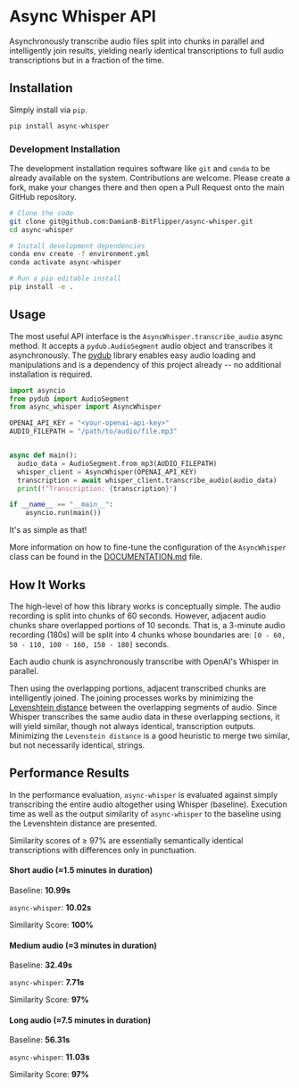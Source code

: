 # Async Whisper API

Asynchronously transcribe audio files split into chunks in parallel and intelligently join results, yielding nearly identical transcriptions to full audio transcriptions but in a fraction of the time.

## Installation

Simply install via `pip`.

```bash
pip install async-whisper
```

### Development Installation

The development installation requires software like `git` and `conda` to be already available on the system. Contributions are welcome. Please create a fork, make your changes there and then open a Pull Request onto the main GitHub repository.

```bash
# Clone the code
git clone git@github.com:DamianB-BitFlipper/async-whisper.git
cd async-whisper

# Install development dependencies
conda env create -f environment.yml
conda activate async-whisper

# Run a pip editable install
pip install -e .
```

## Usage

The most useful API interface is the `AsyncWhisper.transcribe_audio` async method. It accepts a `pydub.AudioSegment` audio object and transcribes it asynchronously. The [pydub](https://github.com/jiaaro/pydub) library enables easy audio loading and manipulations and is a dependency of this project already -- no additional installation is required.

```python
import asyncio
from pydub import AudioSegment
from async_whisper import AsyncWhisper

OPENAI_API_KEY = "<your-openai-api-key>"
AUDIO_FILEPATH = "/path/to/audio/file.mp3"


async def main():
  audio_data = AudioSegment.from_mp3(AUDIO_FILEPATH)
  whisper_client = AsyncWhisper(OPENAI_API_KEY)
  transcription = await whisper_client.transcribe_audio(audio_data)
  print(f"Transcription: {transcription}")

if __name__ == "__main__":
    asyncio.run(main())
```

It's as simple as that! 

More information on how to fine-tune the configuration of the `AsyncWhisper` class can be found in the [DOCUMENTATION.md](https://github.com/DamianB-BitFlipper/async-whisper/blob/main/DOCUMENTATION.md) file.

## How It Works

The high-level of how this library works is conceptually simple. The audio recording is split into chunks of 60 seconds. However, adjacent audio chunks share overlapped portions of 10 seconds. That is, a 3-minute audio recording (180s) will be split into 4 chunks whose boundaries are: `[0 - 60, 50 - 110, 100 - 160, 150 - 180]` seconds.

Each audio chunk is asynchronously transcribe with OpenAI's Whisper in parallel.

Then using the overlapping portions, adjacent transcribed chunks are intelligently joined. The joining processes works by minimizing the [Levenshtein distance](https://en.wikipedia.org/wiki/Levenshtein_distance) between the overlapping segments of audio. Since Whisper transcribes the same audio data in these overlapping sections, it will yield similar, though not always identical, transcription outputs. Minimizing the `Levenstein distance` is a good heuristic to merge two similar, but not necessarily identical, strings.

## Performance Results

In the performance evaluation, `async-whisper` is evaluated against simply transcribing the entire audio altogether using Whisper (baseline). Execution time as well as the output similarity of `async-whisper` to the baseline using the Levenshtein distance are presented. 

Similarity scores of ≥ 97% are essentially semantically identical transcriptions with differences only in punctuation.

#### Short audio (≈1.5 minutes in duration)

Baseline: **10.99s**

`async-whisper`: **10.02s**

Similarity Score: **100%**

#### Medium audio (≈3 minutes in duration)

Baseline: **32.49s**

`async-whisper`: **7.71s**

Similarity Score: **97%**

#### Long audio (≈7.5 minutes in duration)

Baseline: **56.31s**

`async-whisper`: **11.03s**

Similarity Score: **97%**
